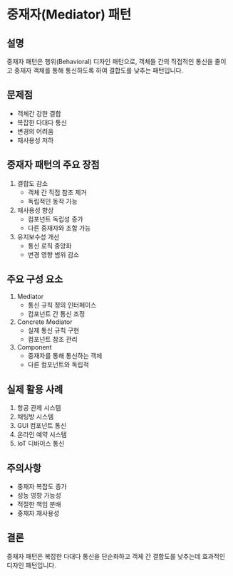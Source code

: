 # 중재자(Mediator) 패턴

## 설명
중재자 패턴은 행위(Behavioral) 디자인 패턴으로, 객체들 간의 직접적인 통신을 줄이고 중재자 객체를 통해 통신하도록 하여 결합도를 낮추는 패턴입니다.

## 문제점
- 객체간 강한 결합
- 복잡한 다대다 통신
- 변경의 어려움
- 재사용성 저하

## 중재자 패턴의 주요 장점
1. 결합도 감소
    - 객체 간 직접 참조 제거
    - 독립적인 동작 가능
2. 재사용성 향상
    - 컴포넌트 독립성 증가
    - 다른 중재자와 조합 가능
3. 유지보수성 개선
    - 통신 로직 중앙화
    - 변경 영향 범위 감소

## 주요 구성 요소
1. Mediator
    - 통신 규칙 정의 인터페이스
    - 컴포넌트 간 통신 조정
2. Concrete Mediator
    - 실제 통신 규칙 구현
    - 컴포넌트 참조 관리
3. Component
    - 중재자를 통해 통신하는 객체
    - 다른 컴포넌트와 독립적

## 실제 활용 사례
1. 항공 관제 시스템
2. 채팅방 시스템
3. GUI 컴포넌트 통신
4. 온라인 예약 시스템
5. IoT 디바이스 통신

## 주의사항
- 중재자 복잡도 증가
- 성능 영향 가능성
- 적절한 책임 분배
- 중재자 재사용성

## 결론
중재자 패턴은 복잡한 다대다 통신을 단순화하고 객체 간 결합도를 낮추는데 효과적인 디자인 패턴입니다.